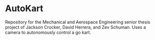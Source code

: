 # AutoKart
Repository for the Mechanical and Aerospace Engineering senior thesis project of Jackson Crocker, David Herrera, and Zev Schuman. Uses a camera to autonomously control a go kart.
